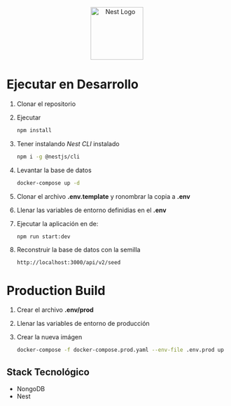 <p align="center">
  <a href="http://nestjs.com/" target="blank"><img src="https://nestjs.com/img/logo-small.svg" width="120" alt="Nest Logo" /></a>
</p>

# Ejecutar en Desarrollo

1. Clonar el repositorio
2. Ejecutar

   ```bash
   npm install
   ```

3. Tener instalando _Nest CLI_ instalado

   ```bash
   npm i -g @nestjs/cli
   ```

4. Levantar la base de datos

   ```bash
   docker-compose up -d
   ```

5. Clonar el archivo **.env.template** y ronombrar la copia a **.env**

6. Llenar las variables de entorno definidias en el **.env**

7. Ejecutar la aplicación en de:

   ```bash
   npm run start:dev
   ```

8. Reconstruir la base de datos con la semilla

   ```http
   http://localhost:3000/api/v2/seed
   ```

# Production Build

1. Crear el archivo **.env/prod**
2. Llenar las variables de entorno de producción
3. Crear la nueva imágen

   ```bash
   docker-compose -f docker-compose.prod.yaml --env-file .env.prod up --build
   ```

## Stack Tecnológico

- NongoDB
- Nest
